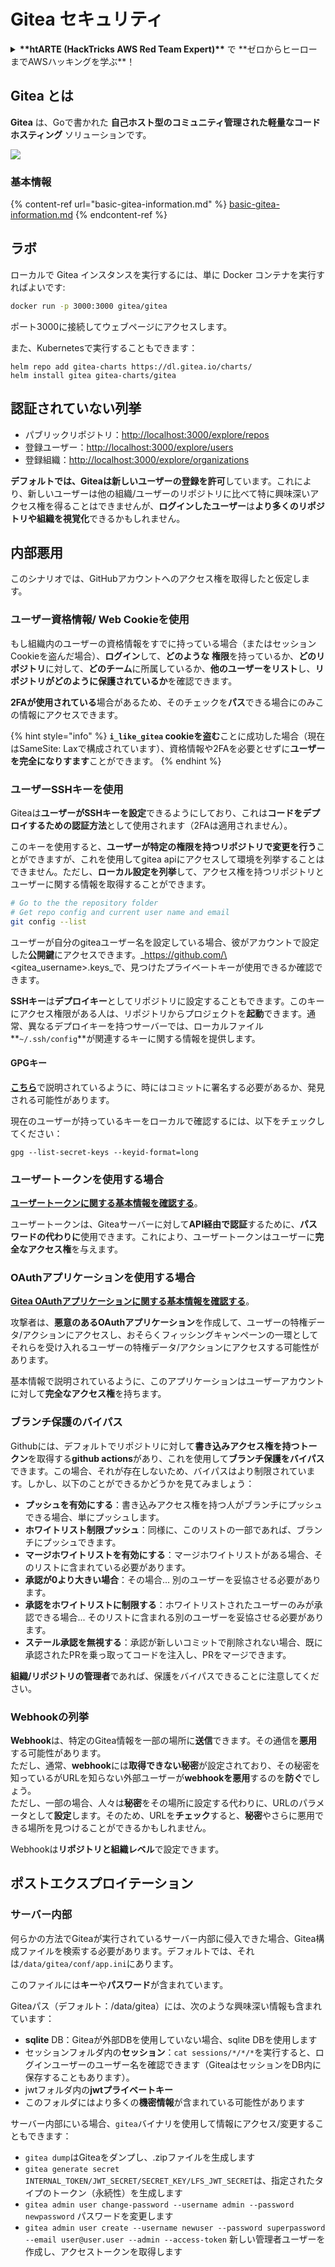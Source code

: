 # Gitea セキュリティ

<details>

<summary><strong>**htARTE (HackTricks AWS Red Team Expert)**</strong> で **ゼロからヒーローまでAWSハッキングを学ぶ**！</summary>

HackTricks をサポートする他の方法:

- **HackTricks で企業を宣伝したい** または **HackTricks をPDFでダウンロードしたい** 場合は [**SUBSCRIPTION PLANS**](https://github.com/sponsors/carlospolop) をチェック！
- [**公式PEASS＆HackTricksグッズ**](https://peass.creator-spring.com)を入手
- [**The PEASS Family**](https://opensea.io/collection/the-peass-family) を発見し、独占的な [**NFTs**](https://opensea.io/collection/the-peass-family) のコレクションを見つける
- **💬 [Discordグループ](https://discord.gg/hRep4RUj7f)** に参加するか、[telegramグループ](https://t.me/peass) に参加するか、**Twitter** 🐦 [**@hacktricks\_live**](https://twitter.com/hacktricks\_live) をフォローする
- **ハッキングテクニックを共有するためにPRを送信して** [**HackTricks**](https://github.com/carlospolop/hacktricks) と [**HackTricks Cloud**](https://github.com/carlospolop/hacktricks-cloud) のGitHubリポジトリに貢献する

</details>

## Gitea とは

**Gitea** は、Goで書かれた **自己ホスト型のコミュニティ管理された軽量なコードホスティング** ソリューションです。

![](<../../.gitbook/assets/image (160).png>)

### 基本情報

{% content-ref url="basic-gitea-information.md" %}
[basic-gitea-information.md](basic-gitea-information.md)
{% endcontent-ref %}

## ラボ

ローカルで Gitea インスタンスを実行するには、単に Docker コンテナを実行すればよいです:
```bash
docker run -p 3000:3000 gitea/gitea
```
ポート3000に接続してウェブページにアクセスします。

また、Kubernetesで実行することもできます：
```
helm repo add gitea-charts https://dl.gitea.io/charts/
helm install gitea gitea-charts/gitea
```
## 認証されていない列挙

* パブリックリポジトリ：[http://localhost:3000/explore/repos](http://localhost:3000/explore/repos)
* 登録ユーザー：[http://localhost:3000/explore/users](http://localhost:3000/explore/users)
* 登録組織：[http://localhost:3000/explore/organizations](http://localhost:3000/explore/organizations)

**デフォルトでは、Giteaは新しいユーザーの登録を許可**しています。これにより、新しいユーザーは他の組織/ユーザーのリポジトリに比べて特に興味深いアクセス権を得ることはできませんが、**ログインしたユーザー**は**より多くのリポジトリや組織を視覚化**できるかもしれません。

## 内部悪用

このシナリオでは、GitHubアカウントへのアクセス権を取得したと仮定します。

### ユーザー資格情報/ Web Cookieを使用

もし組織内のユーザーの資格情報をすでに持っている場合（またはセッションCookieを盗んだ場合）、**ログイン**して、**どのような** **権限**を持っているか、**どのリポジトリ**に対して、**どのチーム**に所属しているか、**他のユーザーをリスト**し、**リポジトリがどのように保護されているか**を確認できます。

**2FAが使用されている**場合があるため、そのチェックを**パス**できる場合にのみこの情報にアクセスできます。

{% hint style="info" %}
**`i_like_gitea` cookieを盗む**ことに成功した場合（現在はSameSite: Laxで構成されています）、資格情報や2FAを必要とせずに**ユーザーを完全になりすます**ことができます。
{% endhint %}

### ユーザーSSHキーを使用

Giteaは**ユーザーがSSHキーを設定**できるようにしており、これは**コードをデプロイするための認証方法**として使用されます（2FAは適用されません）。

このキーを使用すると、**ユーザーが特定の権限を持つリポジトリで変更を行う**ことができますが、これを使用してgitea apiにアクセスして環境を列挙することはできません。ただし、**ローカル設定を列挙**して、アクセス権を持つリポジトリとユーザーに関する情報を取得することができます。
```bash
# Go to the the repository folder
# Get repo config and current user name and email
git config --list
```
ユーザーが自分のgiteaユーザー名を設定している場合、彼がアカウントで設定した**公開鍵**にアクセスできます。_https://github.com/\<gitea\_username>.keys_で、見つけたプライベートキーが使用できるか確認できます。

**SSHキー**は**デプロイキー**としてリポジトリに設定することもできます。このキーにアクセス権限がある人は、リポジトリからプロジェクトを**起動**できます。通常、異なるデプロイキーを持つサーバーでは、ローカルファイル**`~/.ssh/config`**が関連するキーに関する情報を提供します。

#### GPGキー

[**こちら**](https://github.com/carlospolop/hacktricks-cloud/blob/master/pentesting-ci-cd/gitea-security/broken-reference/README.md)で説明されているように、時にはコミットに署名する必要があるか、発見される可能性があります。

現在のユーザーが持っているキーをローカルで確認するには、以下をチェックしてください：
```shell
gpg --list-secret-keys --keyid-format=long
```
### ユーザートークンを使用する場合

[**ユーザートークンに関する基本情報を確認する**](basic-gitea-information.md#personal-access-tokens)。

ユーザートークンは、Giteaサーバーに対して**API経由で認証**するために、**パスワードの代わりに**使用できます。これにより、ユーザートークンはユーザーに**完全なアクセス権**を与えます。

### OAuthアプリケーションを使用する場合

[**Gitea OAuthアプリケーションに関する基本情報を確認する**](./#with-oauth-application)。

攻撃者は、**悪意のあるOAuthアプリケーション**を作成して、ユーザーの特権データ/アクションにアクセスし、おそらくフィッシングキャンペーンの一環としてそれらを受け入れるユーザーの特権データ/アクションにアクセスする可能性があります。

基本情報で説明されているように、このアプリケーションはユーザーアカウントに対して**完全なアクセス権**を持ちます。

### ブランチ保護のバイパス

Githubには、デフォルトでリポジトリに対して**書き込みアクセス権を持つトークン**を取得する**github actions**があり、これを使用して**ブランチ保護をバイパス**できます。この場合、それが存在しないため、バイパスはより制限されています。しかし、以下のことができるかどうかを見てみましょう：

- **プッシュを有効にする**：書き込みアクセス権を持つ人がブランチにプッシュできる場合、単にプッシュします。
- **ホワイトリスト制限プッシュ**：同様に、このリストの一部であれば、ブランチにプッシュできます。
- **マージホワイトリストを有効にする**：マージホワイトリストがある場合、そのリストに含まれている必要があります。
- **承認が0より大きい場合**：その場合... 別のユーザーを妥協させる必要があります。
- **承認をホワイトリストに制限する**：ホワイトリストされたユーザーのみが承認できる場合... そのリストに含まれる別のユーザーを妥協させる必要があります。
- **ステール承認を無視する**：承認が新しいコミットで削除されない場合、既に承認されたPRを乗っ取ってコードを注入し、PRをマージできます。

**組織/リポジトリの管理者**であれば、保護をバイパスできることに注意してください。

### Webhookの列挙

**Webhook**は、特定のGitea情報を一部の場所に**送信**できます。その通信を**悪用**する可能性があります。\
ただし、通常、**webhook**には**取得できない秘密**が設定されており、その秘密を知っているがURLを知らない外部ユーザーが**webhookを悪用**するのを**防ぐ**でしょう。\
ただし、一部の場合、人々は**秘密**をその場所に設定する代わりに、URLのパラメータとして**設定**します。そのため、URLを**チェック**すると、**秘密**やさらに悪用できる場所を見つけることができるかもしれません。

Webhookは**リポジトリと組織レベル**で設定できます。

## ポストエクスプロイテーション

### サーバー内部

何らかの方法でGiteaが実行されているサーバー内部に侵入できた場合、Gitea構成ファイルを検索する必要があります。デフォルトでは、それは`/data/gitea/conf/app.ini`にあります。

このファイルには**キー**や**パスワード**が含まれています。

Giteaパス（デフォルト：/data/gitea）には、次のような興味深い情報も含まれています：

- **sqlite** DB：Giteaが外部DBを使用していない場合、sqlite DBを使用します
- セッションフォルダ内の**セッション**：`cat sessions/*/*/*`を実行すると、ログインユーザーのユーザー名を確認できます（GiteaはセッションをDB内に保存することもあります）。
- jwtフォルダ内の**jwtプライベートキー**
- このフォルダにはより多くの**機密情報**が含まれている可能性があります

サーバー内部にいる場合、`gitea`バイナリを使用して情報にアクセス/変更することもできます：

- `gitea dump`はGiteaをダンプし、.zipファイルを生成します
- `gitea generate secret INTERNAL_TOKEN/JWT_SECRET/SECRET_KEY/LFS_JWT_SECRET`は、指定されたタイプのトークン（永続性）を生成します
- `gitea admin user change-password --username admin --password newpassword` パスワードを変更します
- `gitea admin user create --username newuser --password superpassword --email user@user.user --admin --access-token` 新しい管理者ユーザーを作成し、アクセストークンを取得します
